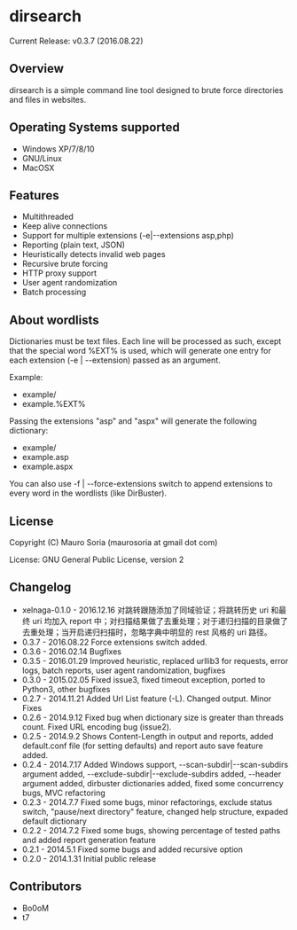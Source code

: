 dirsearch
=========

Current Release: v0.3.7 (2016.08.22)


Overview
--------
dirsearch is a simple command line tool designed to brute force directories and files in websites.


Operating Systems supported
---------------------------
- Windows XP/7/8/10
- GNU/Linux
- MacOSX

Features
--------
- Multithreaded
- Keep alive connections
- Support for multiple extensions (-e|--extensions asp,php)
- Reporting (plain text, JSON)
- Heuristically detects invalid web pages
- Recursive brute forcing
- HTTP proxy support
- User agent randomization
- Batch processing

About wordlists
---------------
Dictionaries must be text files. Each line will be processed as such, except that the special word %EXT% is used, which will generate one entry for each extension (-e | --extension) passed as an argument. 

Example:
- example/
- example.%EXT%
 
Passing the extensions "asp" and "aspx" will generate the following dictionary:
- example/
- example.asp
- example.aspx

You can also use -f | --force-extensions switch to append extensions to every word in the wordlists (like DirBuster).

License
-------
Copyright (C) Mauro Soria (maurosoria at gmail dot com)

License: GNU General Public License, version 2

Changelog
---------
- xelnaga-0.1.0 - 2016.12.16 对跳转跟随添加了同域验证；将跳转历史 uri 和最终 uri 均加入 report 中；对扫描结果做了去重处理；对于递归扫描的目录做了去重处理；当开启递归扫描时，忽略字典中明显的 rest 风格的 uri 路径。
- 0.3.7 - 2016.08.22 Force extensions switch added.
- 0.3.6 - 2016.02.14 Bugfixes
- 0.3.5 - 2016.01.29 Improved heuristic, replaced urllib3 for requests, error logs, batch reports, user agent randomization, bugfixes
- 0.3.0 - 2015.02.05 Fixed issue3, fixed timeout exception, ported to Python3, other bugfixes
- 0.2.7 - 2014.11.21 Added Url List feature (-L). Changed output. Minor Fixes
- 0.2.6 - 2014.9.12 Fixed bug when dictionary size is greater than threads count. Fixed URL encoding bug (issue2).
- 0.2.5 - 2014.9.2 Shows Content-Length in output and reports, added default.conf file (for setting defaults) and report auto save feature added.
- 0.2.4 - 2014.7.17 Added Windows support, --scan-subdir|--scan-subdirs argument added, --exclude-subdir|--exclude-subdirs added, --header argument added, dirbuster dictionaries added, fixed some concurrency bugs, MVC refactoring
- 0.2.3 - 2014.7.7 Fixed some bugs, minor refactorings, exclude status switch, "pause/next directory" feature, changed help structure, expaded default dictionary
- 0.2.2 - 2014.7.2 Fixed some bugs, showing percentage of tested paths and added report generation feature
- 0.2.1 - 2014.5.1 Fixed some bugs and added recursive option
- 0.2.0 - 2014.1.31 Initial public release

Contributors
---------
- Bo0oM
- t7


